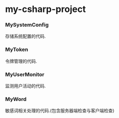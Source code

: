 # my-csharp-project


### MySystemConfig
存储系统配置的代码.


### MyToken
令牌管理的代码.


### MyUserMonitor
监测用户活动的代码.


### MyWord
敏感词相关处理的代码.(包含服务器端检查与客户端检查)
